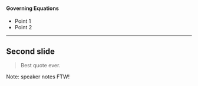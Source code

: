 #### Governing Equations 

- Point 1
- Point 2

---

## Second slide

> Best quote ever.

Note: speaker notes FTW!
